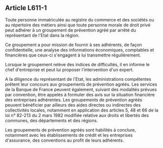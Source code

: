 Article L611-1
----
Toute personne immatriculée au registre du commerce et des sociétés ou au
répertoire des métiers ainsi que toute personne morale de droit privé peut
adhérer à un groupement de prévention agréé par arrêté du représentant de l'Etat
dans la région.

Ce groupement a pour mission de fournir à ses adhérents, de façon
confidentielle, une analyse des informations économiques, comptables et
financières que ceux-ci s'engagent à lui transmettre régulièrement.

Lorsque le groupement relève des indices de difficultés, il en informe le chef
d'entreprise et peut lui proposer l'intervention d'un expert.

A la diligence du représentant de l'Etat, les administrations compétentes
prêtent leur concours aux groupements de prévention agréés. Les services de la
Banque de France peuvent également, suivant des modalités prévues par
convention, être appelés à formuler des avis sur la situation financière des
entreprises adhérentes. Les groupements de prévention agréés peuvent bénéficier
par ailleurs des aides directes ou indirectes des collectivités locales,
notamment en application des articles 5, 48 et 66 de la loi n° 82-213 du 2 mars
1982 modifiée relative aux droits et libertés des communes, des départements et
des régions.

Les groupements de prévention agréés sont habilités à conclure, notamment avec
les établissements de crédit et les entreprises d'assurance, des conventions au
profit de leurs adhérents.
